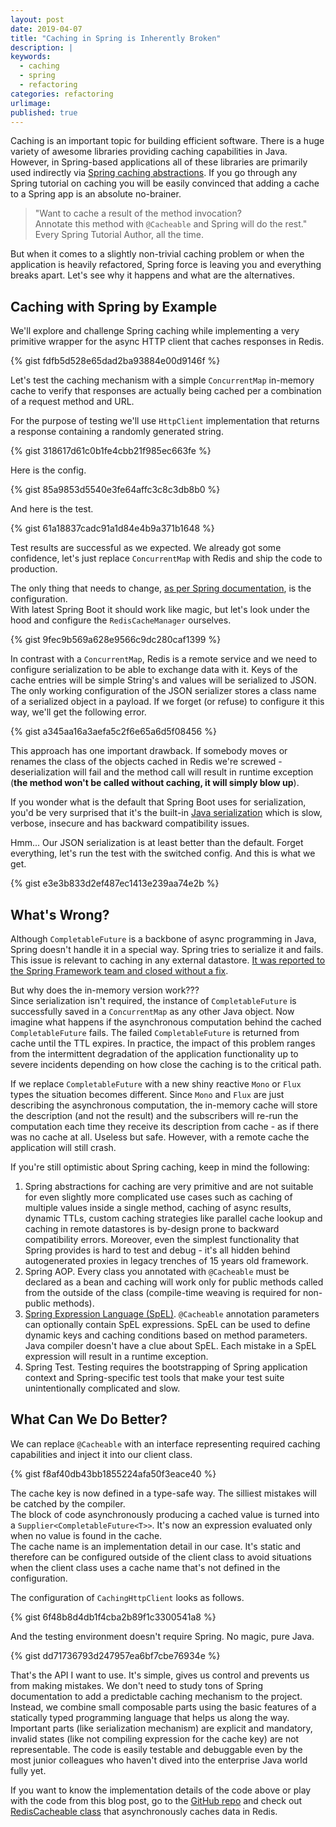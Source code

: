 ```yaml
---
layout: post
date: 2019-04-07
title: "Caching in Spring is Inherently Broken"
description: |
keywords:
  - caching
  - spring
  - refactoring
categories: refactoring
urlimage: 
published: true
---
```


Caching is an important topic for building efficient software. There is a huge variety of awesome libraries providing caching capabilities in Java. However, in Spring-based applications all of these libraries are primarily used indirectly via [Spring caching abstractions](https://docs.spring.io/spring-boot/docs/current/reference/html/boot-features-caching.html). If you go through any Spring tutorial on caching you will be easily convinced that adding a cache to a Spring app is an absolute no-brainer.  

>"Want to cache a result of the method invocation?  
>Annotate this method with `@Cacheable` and Spring will do the rest."  
>Every Spring Tutorial Author, all the time.  

But when it comes to a slightly non-trivial caching problem or when the application is heavily refactored, Spring force is leaving you and everything breaks apart. Let's see why it happens and what are the alternatives.  

<!--more-->

## Caching with Spring by Example

We'll explore and challenge Spring caching while implementing a very primitive wrapper for the async HTTP client that caches responses in Redis.  

{% gist fdfb5d528e65dad2ba93884e00d9146f %}

Let's test the caching mechanism with a simple `ConcurrentMap` in-memory cache to verify that responses are actually being cached per a combination of a request method and URL.  

For the purpose of testing we'll use `HttpClient` implementation that returns a response containing a randomly generated string.  

{% gist 318617d61c0b1fe4cbb21f985ec663fe %}

Here is the config.  

{% gist 85a9853d5540e3fe64affc3c8c3db8b0 %}

And here is the test. 

{% gist 61a18837cadc91a1d84e4b9a371b1648 %}

Test results are successful as we expected. We already got some confidence, let's just replace `ConcurrentMap` with Redis and ship the code to production.  

The only thing that needs to change, [as per Spring documentation](https://docs.spring.io/spring-boot/docs/current/reference/html/boot-features-caching.html), is the configuration.  
With latest Spring Boot it should work like magic, but let's look under the hood and configure the `RedisCacheManager` ourselves.  

{% gist 9fec9b569a628e9566c9dc280caf1399 %}

In contrast with a `ConcurrentMap`, Redis is a remote service and we need to configure serialization to be able to exchange data with it. Keys of the cache entries will be simple String's and values will be serialized to JSON.  
The only working configuration of the JSON serializer stores a class name of a serialized object in a payload. If we forget (or refuse) to configure it this way, we'll get the following error.  

{% gist a345aa16a3aefa5c2f6e65a6d5f08456 %}

This approach has one important drawback. If somebody moves or renames the class of the objects cached in Redis we're screwed - deserialization will fail and the method call will result in runtime exception (**the method won't be called without caching, it will simply blow up**).  

If you wonder what is the default that Spring Boot uses for serialization, you'd be very surprised that it's the built-in [Java serialization](https://docs.spring.io/spring-data/redis/docs/current/api/org/springframework/data/redis/serializer/JdkSerializationRedisSerializer.html) which is slow, verbose, insecure and has backward compatibility issues.  

Hmm... Our JSON serialization is at least better than the default. Forget everything, let's run the test with the switched config. And this is what we get.  

{% gist e3e3b833d2ef487ec1413e239aa74e2b %}

## What's Wrong?

Although `CompletableFuture` is a backbone of async programming in Java, Spring doesn't handle it in a special way. Spring tries to serialize it and fails. This issue is relevant to caching in any external datastore. [It was reported to the Spring Framework team and closed without a fix](https://github.com/spring-projects/spring-framework/issues/17559).  

But why does the in-memory version work???  
Since serialization isn't required, the instance of `CompletableFuture` is successfully saved in a `ConcurrentMap` as any other Java object. Now imagine what happens if the asynchronous computation behind the cached `CompletableFuture` fails. The failed `CompletableFuture` is returned from cache until the TTL expires. In practice, the impact of this problem ranges from the intermittent degradation of the application functionality up to severe incidents depending on how close the caching is to the critical path.  

If we replace `CompletableFuture` with a new shiny reactive `Mono` or `Flux` types the situation becomes different. Since `Mono` and `Flux` are just describing the asynchronous computation, the in-memory cache will store the description (and not the result) and the subscribers will re-run the computation each time they receive its description from cache - as if there was no cache at all. Useless but safe. However, with a remote cache the application will still crash.  

If you're still optimistic about Spring caching, keep in mind the following:  
1. Spring abstractions for caching are very primitive and are not suitable for even slightly more complicated use cases such as caching of multiple values inside a single method, caching of async results, dynamic TTLs, custom caching strategies like parallel cache lookup and caching in remote datastores is by-design prone to backward compatibility errors. Moreover, even the simplest functionality that Spring provides is hard to test and debug - it's all hidden behind autogenerated proxies in legacy trenches of 15 years old framework.  
2. Spring AOP. Every class you annotated with `@Cacheable` must be declared as a bean and caching will work only for public methods called from the outside of the class (compile-time weaving is required for non-public methods).  
3. [Spring Expression Language (SpEL)](https://www.baeldung.com/spring-expression-language). `@Cacheable` annotation parameters can optionally contain SpEL expressions. SpEL can be used to define dynamic keys and caching conditions based on method parameters. Java compiler doesn't have a clue about SpEL. Each mistake in a SpEL expression will result in a runtime exception.  
4. Spring Test. Testing requires the bootstrapping of Spring application context and Spring-specific test tools that make your test suite unintentionally complicated and slow.  

## What Can We Do Better?

We can replace `@Cacheable` with an interface representing required caching capabilities and inject it into our client class.  

{% gist f8af40db43bb1855224afa50f3eace40 %}

The cache key is now defined in a type-safe way. The silliest mistakes will be catched by the compiler.  
The block of code asynchronously producing a cached value is turned into a `Supplier<CompletableFuture<T>>`. It's now an expression evaluated only when no value is found in the cache.  
The cache name is an implementation detail in our case. It's static and therefore can be configured outside of the client class to avoid situations when the client class uses a cache name that's not defined in the configuration.  

The configuration of `CachingHttpClient` looks as follows.  

{% gist 6f48b8d4db1f4cba2b89f1c3300541a8 %}

And the testing environment doesn't require Spring. No magic, pure Java.  

{% gist dd71736793d247957ea6bf7cbe76934e %}

That's the API I want to use. It's simple, gives us control and prevents us from making mistakes. We don't need to study tons of Spring documentation to add a predictable caching mechanism to the project. Instead, we combine small composable parts using the basic features of a statically typed programming language that helps us along the way. Important parts (like serialization mechanism) are explicit and mandatory, invalid states (like not compiling expression for the cache key) are not representable. The code is easily testable and debuggable even by the most junior colleagues who haven't dived into the enterprise Java world fully yet.  

If you want to know the implementation details of the code above or play with the code from this blog post, go to the [GitHub repo](http://bit.ly/2UEl8Aj) and check out [RedisCacheable class](http://bit.ly/2YVeJ2Z) that asynchronously caches data in Redis.  

